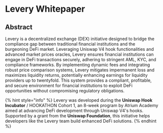 # Levery Whitepaper

## Abstract

Levery is a decentralized exchange (DEX) initiative designed to bridge the compliance gap between traditional financial institutions and the burgeoning DeFi market. Leveraging Uniswap V4 hook functionalities and advanced market prices oracles, Levery ensures financial institutions can engage in DeFi transactions securely, adhering to stringent AML, KYC, and compliance frameworks. By implementing dynamic fees and integrating robust price comparison systems, Levery mitigates impermanent loss and maximizes liquidity returns, potentially enhancing earnings for liquidity providers up to twentyfold. This system provides a compliant, profitable, and secure environment for financial institutions to exploit DeFi opportunities without compromising regulatory obligations.

{% hint style="info" %}
Levery was developed during the **Uniswap Hook Incubator** / HOOKATHON Cohort 1, an 8-week program by Atrium Academy aimed at advancing DeFi development through Uniswap V4's hooks. Supported by a grant from the **Uniswap Foundation**, this initiative helps developers like the Levery team build enhanced DeFi solutions.
{% endhint %}

